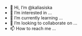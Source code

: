 - 👋 Hi, I’m @kaliasiska
- 👀 I’m interested in ...
- 🌱 I’m currently learning ...
- 💞️ I’m looking to collaborate on ...
- 📫 How to reach me ...

<!---
kaliadenada/kaliadenada is a ✨ special ✨ repository because its `README.md` (this file) appears on your GitHub profile.
You can click the Preview link to take a look at your changes.
--->
